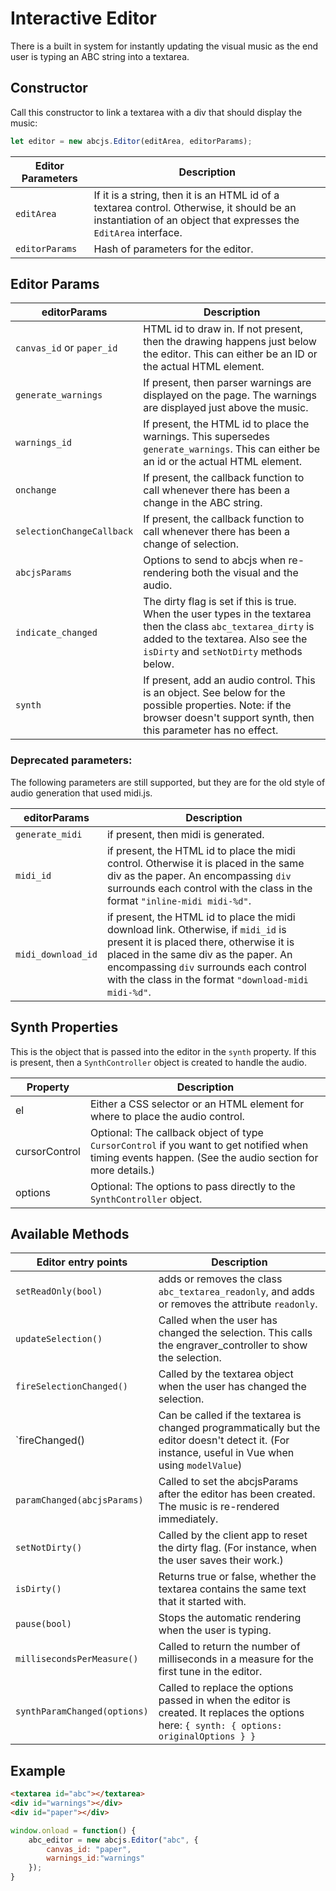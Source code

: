 # Interactive Editor

There is a built in system for instantly updating the visual music as the end user is typing an ABC string into a textarea.

## Constructor

Call this constructor to link a textarea with a div that should display the music:
```javascript
let editor = new abcjs.Editor(editArea, editorParams);
```

| Editor Parameters | Description |
| ------------- | ----------- |
| `editArea` | If it is a string, then it is an HTML id of a textarea control. Otherwise, it should be an instantiation of an object that expresses the `EditArea` interface. |
| `editorParams` | Hash of parameters for the editor. |

## Editor Params

| editorParams | Description |
| ------------- | ----------- |
| `canvas_id` or `paper_id` | HTML id to draw in. If not present, then the drawing happens just below the editor. This can either be an ID or the actual HTML element. |
| `generate_warnings` | If present, then parser warnings are displayed on the page. The warnings are displayed just above the music. |
| `warnings_id` | If present, the HTML id to place the warnings. This supersedes `generate_warnings`. This can either be an id or the actual HTML element. |
| `onchange` | If present, the callback function to call whenever there has been a change in the ABC string. |
| `selectionChangeCallback` | If present, the callback function to call whenever there has been a change of selection. |
| `abcjsParams` | Options to send to abcjs when re-rendering both the visual and the audio. |
| `indicate_changed` | The dirty flag is set if this is true. When the user types in the textarea then the class `abc_textarea_dirty` is added to the textarea. Also see the `isDirty` and `setNotDirty` methods below. |
| `synth` | If present, add an audio control. This is an object. See below for the possible properties. Note: if the browser doesn't support synth, then this parameter has no effect. |

### Deprecated parameters:

The following parameters are still supported, but they are for the old style of audio generation that used midi.js.

| editorParams | Description |
| ------------- | ----------- |
| `generate_midi` | if present, then midi is generated. |
| `midi_id` | if present, the HTML id to place the midi control. Otherwise it is placed in the same div as the paper. An encompassing `div` surrounds each control with the class in the format `"inline-midi midi-%d"`. |
| `midi_download_id` | if present, the HTML id to place the midi download link. Otherwise, if `midi_id` is present it is placed there, otherwise it is placed in the same div as the paper. An encompassing `div` surrounds each control with the class in the format `"download-midi midi-%d"`.|

## Synth Properties

This is the object that is passed into the editor in the `synth` property. If this is present, then a `SynthController` object is created to handle the audio.

| Property | Description |
|---|---|
| el | Either a CSS selector or an HTML element for where to place the audio control. |
| cursorControl | Optional: The callback object of type `CursorControl` if you want to get notified when timing events happen. (See the audio section for more details.) |
| options | Optional: The options to pass directly to the `SynthController` object. |

## Available Methods

| Editor entry points | Description |
| ------------- | ----------- |
| `setReadOnly(bool)` | adds or removes the class `abc_textarea_readonly`, and adds or removes the attribute `readonly`. |
| `updateSelection()` | Called when the user has changed the selection. This calls the engraver_controller to show the selection. |
| `fireSelectionChanged()` | Called by the textarea object when the user has changed the selection. |
| `fireChanged() | Can be called if the textarea is changed programmatically but the editor doesn't detect it. (For instance, useful in Vue when using `modelValue`) |
| `paramChanged(abcjsParams)` | Called to set the abcjsParams after the editor has been created. The music is re-rendered immediately. |
| `setNotDirty()` | Called by the client app to reset the dirty flag. (For instance, when the user saves their work.) |
| `isDirty()` | Returns true or false, whether the textarea contains the same text that it started with. |
| `pause(bool)` | Stops the automatic rendering when the user is typing. |
| `millisecondsPerMeasure()` | Called to return the number of milliseconds in a measure for the first tune in the editor. |
| `synthParamChanged(options)` | Called to replace the options passed in when the editor is created. It replaces the options here: `{ synth: { options: originalOptions } }` |

## Example

```html
<textarea id="abc"></textarea>
<div id="warnings"></div>
<div id="paper"></div>
```
```javascript
window.onload = function() {
    abc_editor = new abcjs.Editor("abc", { 
        canvas_id: "paper", 
        warnings_id:"warnings" 
    });
}
```

<abcjs-editor :abc="`X: 1
T: Cooley's
M: 4/4
L: 1/8
K: Emin
|:D2|EB{c}BA B2 EB|~B2 AB dBAG|FDAD BDAD|FDAD dAFD|
`"></abcjs-editor>

